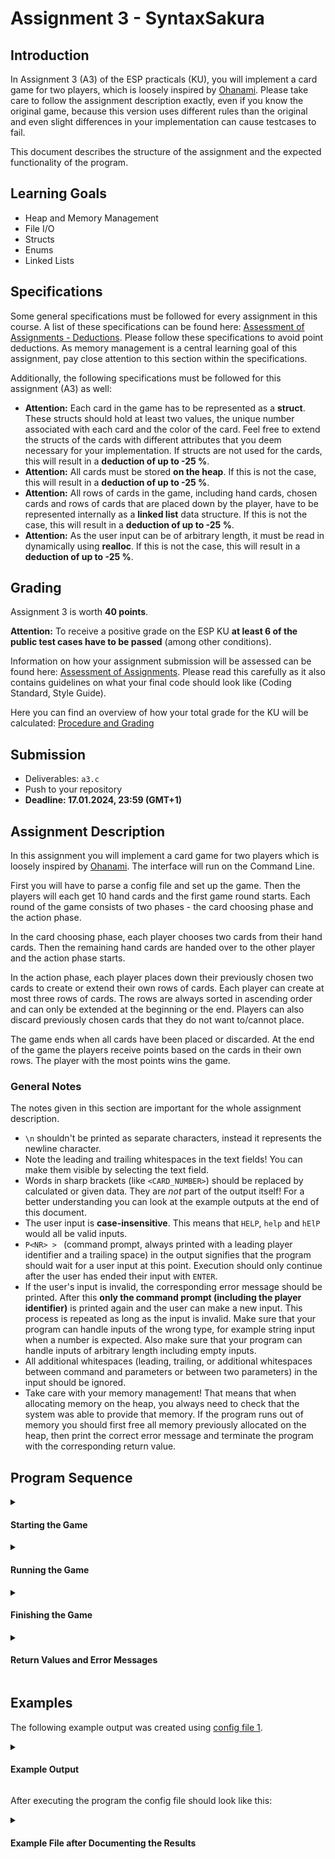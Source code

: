 # Assignment 3 - SyntaxSakura

## Introduction

In Assignment 3 (A3) of the ESP practicals (KU), you will implement a card game for two
players, which is loosely inspired by [Ohanami](https://de.wikipedia.org/wiki/Ohanami).
Please take care to follow the assignment description exactly, even if you know the original game, because this version 
uses different rules than the original and even slight differences in your implementation can cause 
testcases to fail.

This document describes the structure of the assignment and the expected functionality of the program.

## Learning  Goals

- Heap and Memory Management
- File I/O
- Structs
- Enums
- Linked Lists

## Specifications

Some general specifications must be followed for every assignment in this course. A list of these specifications can be found here:
[Assessment of Assignments - Deductions](https://www.notion.so/coding-tugraz/Assessment-of-Assignments-How-do-you-get-your-points-d7cca6cc89a344e38ad74dd3ccb73cb3?pvs=4#e3203e50b1fc4ba787bdbf5fb46262ae). Please follow these specifications to avoid point deductions. As memory management is a central learning goal of this assignment, pay close attention to this section within the specifications.

Additionally, the following specifications must be followed for this assignment (A3) as well:
* **Attention:** Each card in the game has to be represented as a **struct**. These structs should hold at least two values, the unique number associated with each card and the color of the card. Feel free to extend the structs of the cards with different attributes that you deem necessary for your implementation. If structs are not used for the cards, this will result in a **deduction of up to -25 %**.
* **Attention:** All cards must be stored **on the heap**. If this is not the case, this will result in a **deduction of up to -25 %**.
* **Attention:** All rows of cards in the game, including hand cards, chosen cards and rows of cards that are placed down by the player, have to be represented internally as a **linked list** data structure. If this is not the case, this will result in a **deduction of up to -25 %**.
* **Attention:** As the user input can be of arbitrary length, it must be read in dynamically using **realloc**. If this is not the case, this will result in a **deduction of up to -25 %**. 

## Grading

Assignment 3 is worth **40 points**.

**Attention:** To receive a positive grade on the ESP KU **at least 6 of the public test cases have to be passed** (among other conditions).  

Information on how your assignment submission will be assessed can be found here: [Assessment of Assignments](https://www.notion.so/coding-tugraz/Assessment-of-Assignments-How-do-you-get-your-points-d7cca6cc89a344e38ad74dd3ccb73cb3).
Please read this carefully as it also contains guidelines on what your final code should look like (Coding Standard, Style Guide).

Here you can find an overview of how your total grade for the KU will be calculated: [Procedure and Grading](https://www.notion.so/coding-tugraz/Procedure-and-Grading-59975fee4a9c4047867772cd20caf73d)

## Submission
- Deliverables: `a3.c`
- Push to your repository
- **Deadline: 17.01.2024, 23:59 (GMT+1)**

## Assignment Description

In this assignment you will implement a card game for two players which is loosely inspired by [Ohanami](https://de.wikipedia.org/wiki/Ohanami). The interface will run on the Command Line.

First you will have to parse a config file and set up the game. Then the players will each get 10 hand cards and the first game round starts. Each round of the game consists of two phases - the card choosing phase and the action phase.

In the card choosing phase, each player chooses two cards from their hand cards. Then the remaining hand cards are handed
over to the other player and the action phase starts.

In the action phase, each player places down their previously chosen two cards to create or extend their own rows of cards.
Each player can create at most three rows of cards. The rows are always sorted in ascending order and can only be extended at the beginning or the end. Players can also discard previously chosen cards that they do not want to/cannot place.

The game ends when all cards have been placed or discarded. At the end of the game the players receive points based on the cards in their own rows. The player with the most points wins the game.

### General Notes
The notes given in this section are important for the whole assignment description.

- `\n` shouldn't be printed as separate characters, instead it represents the newline character.
- Note the leading and trailing whitespaces in the text fields! You can make them visible by selecting the text field.
- Words in sharp brackets (like `<CARD_NUMBER>`) should be replaced by calculated or given data. They are *not* part of the output itself! For a better understanding you can look at the example outputs at the end of this document.
- The user input is **case-insensitive**. This means that `HELP`, `help` and `hElP` would all be valid inputs.
- `P<NR> > ` (command prompt, always printed with a leading player identifier and a trailing space) in the output signifies that the program should wait for a user input at this point. Execution should only continue after the user has ended their input with `ENTER`.
- If the user's input is invalid, the corresponding error message should be printed. After this **only the command prompt (including the player identifier)** is printed again and the user can make a new input. This process is repeated as long as the input is invalid. Make sure that your program can handle inputs of the wrong type, for example string input when a number is expected. Also make sure that your program can handle inputs of arbitrary length including empty inputs.
- All additional whitespaces (leading, trailing, or additional whitespaces between command and parameters or between two parameters) in the input should be ignored. 
- Take care with your memory management! That means that when allocating memory on the heap, you always need to check that the system was able to provide that memory. If the program runs out of memory you should first free all memory previously allocated on the heap, then print the correct error message and terminate the program with the corresponding return value.

## Program Sequence


<details>
<summary><h4>Starting the Game</h4></summary>

The program is called with one command line parameter. This parameter is the path to a
config file that contains the number of players and the game cards, and should be loaded at start.

For example:

```
./a3 configs/config_01.txt
```

If the program is called
- with the wrong number of parameters
- with a config file that cannot be opened
- with a config file that does not start with the correct [magic number](https://en.wikipedia.org/wiki/Magic_number_(programming))

the corresponding error message should be printed and the program should terminate with the correct return
value (see Return Values and Error Messages).

<details>
<summary><h5>Parsing the Config File</h5></summary>

Every config file contains a [magic number](https://de.wikipedia.org/wiki/Magische_Zahl_(Informatik)) in the first line
(`ESP\n`). This string has to be checked for its correctness. If the magic number is correct you can assume that the file is correctly formatted and no further checks of the file's content are needed.

The beginning of a valid config file could for example look like this:

```txt
ESP\n
2\n
57_g\n
37_r\n
28_w\n
29_r\n
89_r\n
44_b\n
14_w\n
115_r\n
<...>
```

- The first line specifies the magic number which has to be `ESP` in ASCII-text.  
- The second line specifies the number of players, for this assignment this number is always `2`.  
- After that the cards for the game are listed one card per line.  
- Keep in mind the newline character `'\n'` at the end of each line.

Every card consists of an integer number equal or greater than `1` and equal or lesser than `120` and one of 
four colors (blue `b`, green `g`, white `w`, red `r`). You can find an example for a valid config file [here](./configs/config_01.txt).

To represent the attributes of the individual cards in a structured way you have to use a **struct** to store the
*numerical value* and the *color* of the cards. Feel free to extend this struct with any member variables that you think you need in your program. Further, all cards are unique. There are in total 120 different cards that can show up in the config files with every card having a different numerical value.

</details>

<details>
<summary><h5>Welcome Message</h5></summary>

At the beginning of the game the following welcome message is printed:

```
Welcome to SyntaxSakura (2 players are playing)!\n
\n
```

</details>

<details>
<summary><h5>Distributing the Cards</h5></summary>

Next the cards are distributed in the order that they appear in the config file to the players until every player has ten cards. A config file with the correct magic number will always contain at least enough cards for this distribution.

This would look as follows: `Player 1` gets the first card from the config file, then `Player 2` gets the second card. 
Now every player has one card and the second distribution round starts, that means again `Player 1`
receives the third card, then `Player 2` the fourth. Then the third distribution round starts...

The cards of each player have to be stored as a **linked list**. Furthermore, we recommend that each player's cards are sorted in
ascending order by their numerical value because this is necessary for the output. 

If there are more cards listed in the config file than are needed for this distribution, the remaining
cards are not relevant for the game and can be ignored.

After the cards have been distributed the first game round starts.

</details>

</details>

<details>
<summary><h4>Running the Game</h4></summary>

One game round consists of two different phases, the card choosing phase and the action phase.

- First each player, starting with `Player 1`, will choose which two cards they want to place.  
- After both players have chosen their cards, the action phase starts with `Player 1`.  
- After both players are finished with their action phase the next card choosing phase begins, starting again
with `Player 1`.

If the players have used up all their hand cards the game ends (see Finishing the Game > Scoring).

<details>
<summary><h5>Command: Quit</h5></summary>

- `quit`

From the start of the first card choosing phase it should be possible to terminate the program with the command `quit` whenever the program is waiting for user input.

The `quit` command has no parameters. If `quit` is called with any parameters, the correct error message (see Return Values and Error Messages) should be printed, the command prompt should be printed again and the program should wait for a new user input.

If a valid `quit` command is entered, the program should terminate with the  return value `0` (see Return Values and Error Messages). Make sure to free all previously allocated memory before termination.

</details>

<details>
<summary><h5>Player Status Info</h5></summary>

At certain points during the game round (see the following sections for these points) the current player's status information should be printed. It includes their hand cards (in ascending order; might be empty), their chosen cards (in ascending order; might be empty) as well as all non-empty rows of that player.

A card will always be printed to the console in the following format: `<CARD_NUMBER>_<CARD_COLOR>`.
The card color is always printed as a lower case letter (for example `67_r`).
In all lists two cards are always separated by a single space.

The player status information looks like this:

```
\n
Player <NR>:\n
  hand cards: <LIST_OF_HAND_CARDS>\n
  chosen cards: <LIST_OF_CHOSEN_CARDS>\n
  row_1: <LIST_OF_CARDS_IN_ROW_1>\n
  row_2: <LIST_OF_CARDS_IN_ROW_2>\n
  row_3: <LIST_OF_CARDS_IN_ROW_3>\n
\n
```

If the hand cards or the chosen cards are empty, the `\n` directly follows the `:`. 
If a row is empty it should not be displayed. 

For example, if `Player 1` has no rows yet, their player status info might look like this:

```
\n
Player 1:\n
  hand cards: 14_w 28_w 38_b 48_g 56_w 57_g 67_r 81_g 89_r 119_w\n
  chosen cards:\n
\n
```

If `Player 1` has already chosen two cards and then placed one of them in their row 2, their status info might look like this:

```
\n
Player 1:\n
  hand cards: 38_b 48_g 56_w 57_g 67_r 81_g 89_r 119_w\n
  chosen cards: 28_w\n
  row_2: 14_w\n
\n
```

</details>

<details>
<summary><h5>Card Choosing Phase</h5></summary>

First print the following header:
```
-------------------\n
CARD CHOOSING PHASE\n
-------------------\n
```

Then the players take turns choosing exactly two cards from their hand cards which they want to keep.

At the beginning of each player's turn in the card choosing phase the player's status information should be printed. 
In this case the chosen cards are empty as no cards have been chosen yet.

Next the player is asked to choose two cards from their hand cards. First, the following question is asked: 

```
Please choose a first card to keep:\n
P<NR> > 
```

> **Note:** `<NR>` should from now on always be replaced with the index of the current player (e.g. `1` for `Player 1`).

A valid input is a card number from a card the player has in their **hand cards** or the `quit` command.

If the user input is invalid, the following error message should be printed:

```
Please enter the number of a card in your hand cards!\n
```

After the player has choosen a valid first card, the following question is asked:

```
Please choose a second card to keep:\n
P<NR> > 
```
A valid input is once again a card number from a card the player has in their **hand cards** or the `quit` command. The card number that was chosen for the first card is not valid, because it is not part of the hand cards anymore. If the user input is invalid, the error message is the same as for the first question.

The following example shows `Player 1` choosing their two cards:

```
\n
Player 1:\n
  hand cards: 14_w 48_g 67_r 81_g 89_r 119_w\n
  chosen cards:\n
  row_1: 56_w\n
  row_2: 57_g 60_g 61_r\n
\n
Please choose a first card to keep:\n
P1 > 1\n
Please enter the number of a card in your hand cards!\n
P1 > 67\n
Please choose a second card to keep:\n
P1 > 48\n
```

After the first player has chosen two cards, the second player's turn in the card choosing phase starts. The card choosing phase ends after both players have chosen two cards each.

Afterwards each player passes the remaining cards in their hand to the other player. This means that `Player 1` passes their remaining hand cards to `Player 2` and `Player 2` passes their remaining hand cards to `Player 1`.

The program should print the following:
```
\n
Card choosing phase is over - passing remaining hand cards to the next player!\n
\n
```

Then the action phase starts.

</details>

<details>
<summary><h5>Action Phase</h5></summary>

First print the following header:
```
------------\n
ACTION PHASE\n
------------\n
```

In the action phase the players place their previously chosen cards to create or extend their own rows.

Each player can create a maximum of three rows with the two cards that they previously chose from their hand cards. Cards can be placed to create a new row if the maximum has not yet been reached or to extend already existing rows.

Rows can only be extended at the beginning or at the end. Cards cannot be inserted in the middle of a row. If the
numerical value of the card is lower than the first card in the row, it will be placed at the beginning of the row. 
If the numerical value of the card is higher than the last card in the row, it will be placed at the end of the row.
If a card cannot be placed or the player does not want to place the card they can discard it.

At the beginning of each player's turn in the action phase the player's status information should be printed. The section `hand cards` now contains the new cards that were passed to the player by the other player after the card choosing phase. The section `chosen cards` contains the two cards that were chosen by the player in the previous card choosing phase.

Next, the player is asked to input a command with the following question:

```
What do you want to do?\n
P<NR> > 
```
After that the user can input commands.

For example:
```
\n
Player 1:\n
  hand cards: 5_r 29_r 37_r 44_b 60_g 61_r 110_b 115_r\n
  chosen cards: 48_g 67_r\n
  row_1: 56_w\n
  row_2: 57_g 60_g 61_r\n
\n
What do you want to do?\n
P1 > 
```

A player can choose between four actions/commands during their action phase.
- `help`
- `place <ROW> <CARD_NUMBER>`
- `discard <CARD_NUMBER>`
- `quit`

> **Hint:** You can use [strtok](https://en.cppreference.com/w/cpp/string/byte/strtok) to split a string into parts.

If the player inputs an unrecognized command or there are too many or not enough parameters for the command it should not be executed. Instead, the correct error message (see Return Values and Error Messages) should be printed, the command prompt should be printed again and the player should be able to input another command.

The player can enter commands as long as they have not yet played all chosen cards. After every successful `help`, `place` or `discard` action the (updated) status information of the player should be printed again. If the player still has chosen cards, the program should then print the question (`What do you want to do?\n`) and the command prompt again and wait for a new input.

If the first player has no chosen cards left, the second player starts their turn in the action phase.

After both players have completed their turn in the action phase, the program should print the following:
```
\n
Action phase is over - starting next game round!\n
\n
```

If the players still have hand cards, now the next game round starts once again with the card choosing phase. If there are no hand cards left, the program should continue with the scoring (see Finishing the Game > Scoring).

##### Command: Help

The command `help` prints the following help text:

```
\n
Available commands:\n
\n
- help\n
  Display this help message.\n
\n
- place <row number> <card number>\n
  Append a card to the chosen row or if the chosen row does not exist create it.\n
\n
- discard <card number>\n
  Discard a card from the chosen cards.\n
\n
- quit\n
  Terminate the program.\n
\n
```

##### Command: Place

- `place <ROW> <CARD_NUMBER>`

This command is used to extend the chosen row with a chosen card or, if the row does not yet exist, to create a new row with the chosen card.   

If the row cannot be extended with the chosen card, the row number is not valid or the player's **chosen cards** do not 
contain the specified card print the correct error message (see Return Values and Error Messages),
do not modify the current state, print the command prompt again and wait for another input.

##### Command: Discard

- `discard <CARD_NUMBER>`

This command is used to discard a chosen card, thus not creating or extending a row.

The chosen card will be removed from the chosen cards of the player. It is not needed for the rest of the game 
and can be deleted.

If the entered card number is not part of the player's **chosen cards** print the 
correct error message (see Return Values and Error Messages), do not modify the current state, print the command prompt again and wait for another input.

##### Command: Quit

The command `quit` works the same way in the action phase as it did in the card choosing 
phase (see Running the Game > Command: Quit).

</details>

</details>

<details>
<summary><h4>Finishing the Game</h4></summary>

<details>
<summary><h5>Scoring</h5></summary>

After all cards have been placed each player receives points for each card contained in their rows.
The cards give a different amount of points based on the color of the card.

| Color  | Blue | Green | White | Red  |
|:------:|:----:|:-----:|:-----:|:----:|
| Points |  3   |   4   |   7   |  10  |

The points gained from the longest row of each player are multiplied by two. If a player has multiple "longest" rows at the end of the game the points of the row with the lowest row number (lowest index) amongst the "longest" rows get multiplied by two.

For example:
```
row_1: 48_g 56_w         =>  4 + 7              = 11                         
row_2: 57_g 60_g 61_r    =>  (4 + 4 + 10) * 2   = 36   
row_3: 115_r             =>  10                 = 10                      
```
This player would receive `11 + 36 + 10 = 57` points in total.

The player with the most points wins the game. The program should print a list of both players sorted by their
points in descending order. Then the program should congratulate the winner.

```
\n
Player <NR>: <POINTS> points\n
Player <NR>: <POINTS> points\n
\n
Congratulations! Player <NR> wins the game!\n
```

For example:
```
\n
Player 1: 12 points\n
Player 2: 6 points\n
\n
Congratulations! Player 1 wins the game!\n
```

If both players have the same amount of points they should additionally be sorted in ascending order by player index. In this case both players should be congratulated in ascending order by player index.

```
\n
Player 1: 12 points\n
Player 2: 12 points\n
\n
Congratulations! Player 1 wins the game!\n
Congratulations! Player 2 wins the game!\n
```

</details>

<details>
<summary><h5>Documenting the Results</h5></summary>

Before you terminate the program you should also append the final score that the players received to the end of the loaded config file without overwriting any of the previous content. The score should be written to the file in the same format as you printed it to the command line. There should be one empty line between the last card in the config file and the scores. The file should end after the final congratulations message.

For example, the end of a config file after documenting the results could look like this:

```txt
<...>
33_g\n
38_b\n
30_g\n
\n
Player 1: 12 points\n
Player 2: 3 points\n
\n
Congratulations! Player 1 wins the game!\n
```

If the file cannot be opened for writing you should print the following error message to the console:

```
Warning: Results not written to file!\n
```

Afterwards the program terminates with return value `0`.

> **Hint:** Executing `make reset` will reset all config files to their original content. Executing `make run` or `make test` also automatically includes this reset.

</details>

</details>

<details>
<summary><h4>Return Values and Error Messages</h4></summary>

The program has to react to errors during the game and print the corresponding error messages and/or return the correct
return values. You can find all error messages that should be printed and all return values in the table below.

Only one error should be printed at once. If multiple errors occur at the same time, 
only the highest message in the below table should be printed.

`<CONFIG_FILE>` should be replaced with the command line parameter that was entered by the user
calling the program in the error messages.

| Return Value | Error Message                                      | Meaning                                                            |
|--------------|----------------------------------------------------|--------------------------------------------------------------------|
| 0            | -                                                  | The program terminated successfully                                |
| 1            | `Usage: ./a3 <config file>\n`                      | The wrong number of command line parameters was entered            |
| 2            | `Error: Cannot open file: <CONFIG_FILE>\n`         | The config file could not be opened                                |
| 3            | `Error: Invalid file: <CONFIG_FILE>\n`             | The config file contains the wrong *magic number*                  |
| 4            | `Error: Out of memory\n`                           | The program was not able to allocate new memory                    |
|              | `Please enter a valid command!\n`                  | The command does not exist                                         |
|              | `Please enter the correct number of parameters!\n` | The command was called with too many or too few parameters         |
|              | `Please enter a valid row number!\n`               | The entered row number is below 1 or above 3                       |
|              | `Please enter the number of a card in your hand cards!\n`     | The player's hand cards do not contain this card   |
|              | `Please enter the number of a card in your chosen cards!\n`     | The player's chosen cards do not contain this card   |
|              | `This card cannot extend the chosen row!\n`        | The chosen card cannot extend the chosen row                       |
|              | `Warning: Results not written to file!\n `         | The results could not be appended to the config file               |
</details>


## Examples

The following example output was created using [config file 1](./configs/config_01.txt).

<details>
<summary><h4>Example Output</h4></summary>

```
Welcome to SyntaxSakura (2 players are playing)!

-------------------
CARD CHOOSING PHASE
-------------------

Player 1:
  hand cards: 14_w 28_w 38_b 48_g 56_w 57_g 67_r 81_g 89_r 119_w
  chosen cards:

Please choose a first card to keep:
P1 > 89
Please choose a second card to keep:
P1 > 67

Player 2:
  hand cards: 5_r 29_r 30_g 33_g 37_r 44_b 60_g 61_r 110_b 115_r
  chosen cards:

Please choose a first card to keep:
P2 > 29
Please choose a second card to keep:
P2 > 5

Card choosing phase is over - passing remaining hand cards to the next player!

------------
ACTION PHASE
------------

Player 1:
  hand cards: 30_g 33_g 37_r 44_b 60_g 61_r 110_b 115_r
  chosen cards: 67_r 89_r

What do you want to do?
P1 > place 1 89

Player 1:
  hand cards: 30_g 33_g 37_r 44_b 60_g 61_r 110_b 115_r
  chosen cards: 67_r
  row_1: 89_r

What do you want to do?
P1 > place 1 67

Player 1:
  hand cards: 30_g 33_g 37_r 44_b 60_g 61_r 110_b 115_r
  chosen cards:
  row_1: 67_r 89_r


Player 2:
  hand cards: 14_w 28_w 38_b 48_g 56_w 57_g 81_g 119_w
  chosen cards: 5_r 29_r

What do you want to do?
P2 > help

Available commands:

- help
  Display this help message.

- place <row number> <card number>
  Append a card to the chosen row or if the chosen row does not exist create it.

- discard <card number>
  Discard a card from the chosen cards.

- quit
  Terminate the program.


Player 2:
  hand cards: 14_w 28_w 38_b 48_g 56_w 57_g 81_g 119_w
  chosen cards: 5_r 29_r

What do you want to do?
P2 > discard 5

Player 2:
  hand cards: 14_w 28_w 38_b 48_g 56_w 57_g 81_g 119_w
  chosen cards: 29_r

What do you want to do?
P2 > place 2 29

Player 2:
  hand cards: 14_w 28_w 38_b 48_g 56_w 57_g 81_g 119_w
  chosen cards:
  row_2: 29_r


Action phase is over - starting next game round!

-------------------
CARD CHOOSING PHASE
-------------------

Player 1:
  hand cards: 30_g 33_g 37_r 44_b 60_g 61_r 110_b 115_r
  chosen cards:
  row_1: 67_r 89_r

Please choose a first card to keep:
P1 > 30
Please choose a second card to keep:
P1 > 33

Player 2:
  hand cards: 14_w 28_w 38_b 48_g 56_w 57_g 81_g 119_w
  chosen cards:
  row_2: 29_r

Please choose a first card to keep:
P2 > 14
Please choose a second card to keep:
P2 > 28

Card choosing phase is over - passing remaining hand cards to the next player!

------------
ACTION PHASE
------------

Player 1:
  hand cards: 38_b 48_g 56_w 57_g 81_g 119_w
  chosen cards: 30_g 33_g
  row_1: 67_r 89_r

What do you want to do?
P1 > place 1 33

Player 1:
  hand cards: 38_b 48_g 56_w 57_g 81_g 119_w
  chosen cards: 30_g
  row_1: 33_g 67_r 89_r

What do you want to do?
P1 > place 1 30

Player 1:
  hand cards: 38_b 48_g 56_w 57_g 81_g 119_w
  chosen cards:
  row_1: 30_g 33_g 67_r 89_r


Player 2:
  hand cards: 37_r 44_b 60_g 61_r 110_b 115_r
  chosen cards: 14_w 28_w
  row_2: 29_r

What do you want to do?
P2 > place 1 28

Player 2:
  hand cards: 37_r 44_b 60_g 61_r 110_b 115_r
  chosen cards: 14_w
  row_1: 28_w
  row_2: 29_r

What do you want to do?
P2 > place 1 14

Player 2:
  hand cards: 37_r 44_b 60_g 61_r 110_b 115_r
  chosen cards:
  row_1: 14_w 28_w
  row_2: 29_r


Action phase is over - starting next game round!

-------------------
CARD CHOOSING PHASE
-------------------

Player 1:
  hand cards: 38_b 48_g 56_w 57_g 81_g 119_w
  chosen cards:
  row_1: 30_g 33_g 67_r 89_r

Please choose a first card to keep:
P1 > 38
Please choose a second card to keep:
P1 > 57

Player 2:
  hand cards: 37_r 44_b 60_g 61_r 110_b 115_r
  chosen cards:
  row_1: 14_w 28_w
  row_2: 29_r

Please choose a first card to keep:
P2 > 44
Please choose a second card to keep:
P2 > 110

Card choosing phase is over - passing remaining hand cards to the next player!

------------
ACTION PHASE
------------

Player 1:
  hand cards: 37_r 60_g 61_r 115_r
  chosen cards: 38_b 57_g
  row_1: 30_g 33_g 67_r 89_r

What do you want to do?
P1 > place 2 38

Player 1:
  hand cards: 37_r 60_g 61_r 115_r
  chosen cards: 57_g
  row_1: 30_g 33_g 67_r 89_r
  row_2: 38_b

What do you want to do?
P1 > place 2 57

Player 1:
  hand cards: 37_r 60_g 61_r 115_r
  chosen cards:
  row_1: 30_g 33_g 67_r 89_r
  row_2: 38_b 57_g


Player 2:
  hand cards: 48_g 56_w 81_g 119_w
  chosen cards: 44_b 110_b
  row_1: 14_w 28_w
  row_2: 29_r

What do you want to do?
P2 > discard 45
Please enter the number of a card in your chosen cards!
P2 > discard 44

Player 2:
  hand cards: 48_g 56_w 81_g 119_w
  chosen cards: 110_b
  row_1: 14_w 28_w
  row_2: 29_r

What do you want to do?
P2 > place 1 110

Player 2:
  hand cards: 48_g 56_w 81_g 119_w
  chosen cards:
  row_1: 14_w 28_w 110_b
  row_2: 29_r


Action phase is over - starting next game round!

-------------------
CARD CHOOSING PHASE
-------------------

Player 1:
  hand cards: 37_r 60_g 61_r 115_r
  chosen cards:
  row_1: 30_g 33_g 67_r 89_r
  row_2: 38_b 57_g

Please choose a first card to keep:
P1 > 61
Please choose a second card to keep:
P1 > 115

Player 2:
  hand cards: 48_g 56_w 81_g 119_w
  chosen cards:
  row_1: 14_w 28_w 110_b
  row_2: 29_r

Please choose a first card to keep:
P2 > place 1 15
Please enter the number of a card in your hand cards!
P2 > 48
Please choose a second card to keep:
P2 > 81

Card choosing phase is over - passing remaining hand cards to the next player!

------------
ACTION PHASE
------------

Player 1:
  hand cards: 56_w 119_w
  chosen cards: 61_r 115_r
  row_1: 30_g 33_g 67_r 89_r
  row_2: 38_b 57_g

What do you want to do?
P1 > place 1 115

Player 1:
  hand cards: 56_w 119_w
  chosen cards: 61_r
  row_1: 30_g 33_g 67_r 89_r 115_r
  row_2: 38_b 57_g

What do you want to do?
P1 > place 2 61

Player 1:
  hand cards: 56_w 119_w
  chosen cards:
  row_1: 30_g 33_g 67_r 89_r 115_r
  row_2: 38_b 57_g 61_r


Player 2:
  hand cards: 37_r 60_g
  chosen cards: 48_g 81_g
  row_1: 14_w 28_w 110_b
  row_2: 29_r

What do you want to do?
P2 > place 1 48
This card cannot extend the chosen row!
P2 > place 2 48

Player 2:
  hand cards: 37_r 60_g
  chosen cards: 81_g
  row_1: 14_w 28_w 110_b
  row_2: 29_r 48_g

What do you want to do?
P2 > place 2 81

Player 2:
  hand cards: 37_r 60_g
  chosen cards:
  row_1: 14_w 28_w 110_b
  row_2: 29_r 48_g 81_g


Action phase is over - starting next game round!

-------------------
CARD CHOOSING PHASE
-------------------

Player 1:
  hand cards: 56_w 119_w
  chosen cards:
  row_1: 30_g 33_g 67_r 89_r 115_r
  row_2: 38_b 57_g 61_r

Please choose a first card to keep:
P1 > 56
Please choose a second card to keep:
P1 > 119

Player 2:
  hand cards: 37_r 60_g
  chosen cards:
  row_1: 14_w 28_w 110_b
  row_2: 29_r 48_g 81_g

Please choose a first card to keep:
P2 > 37
Please choose a second card to keep:
P2 > 60

Card choosing phase is over - passing remaining hand cards to the next player!

------------
ACTION PHASE
------------

Player 1:
  hand cards:
  chosen cards: 56_w 119_w
  row_1: 30_g 33_g 67_r 89_r 115_r
  row_2: 38_b 57_g 61_r

What do you want to do?
P1 > place 1 119

Player 1:
  hand cards:
  chosen cards: 56_w
  row_1: 30_g 33_g 67_r 89_r 115_r 119_w
  row_2: 38_b 57_g 61_r

What do you want to do?
P1 > place 3 56 

Player 1:
  hand cards:
  chosen cards:
  row_1: 30_g 33_g 67_r 89_r 115_r 119_w
  row_2: 38_b 57_g 61_r
  row_3: 56_w


Player 2:
  hand cards:
  chosen cards: 37_r 60_g
  row_1: 14_w 28_w 110_b
  row_2: 29_r 48_g 81_g

What do you want to do?
P2 > place 3 37

Player 2:
  hand cards:
  chosen cards: 60_g
  row_1: 14_w 28_w 110_b
  row_2: 29_r 48_g 81_g
  row_3: 37_r

What do you want to do?
P2 > discard 60

Player 2:
  hand cards:
  chosen cards:
  row_1: 14_w 28_w 110_b
  row_2: 29_r 48_g 81_g
  row_3: 37_r


Action phase is over - starting next game round!


Player 1: 114 points
Player 2: 62 points

Congratulations! Player 1 wins the game!
```

</details>

After executing the program the config file should look like this:

<details>
<summary><h4>Example File after Documenting the Results</h4></summary>

```
ESP
2
57_g
37_r
28_w
29_r
89_r
44_b
14_w
115_r
119_w
60_g
67_r
61_r
48_g
5_r
81_g
110_b
56_w
33_g
38_b
30_g

Player 1: 114 points
Player 2: 62 points

Congratulations! Player 1 wins the game!
```

</details>